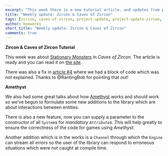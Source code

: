 ```yaml
---
excerpt: "This week there is a new tutorial article, and updates from projects using Zircon"
title: "Weekly update: Zircon & Caves of Zircon"
tags: [zircon, caves-of-zircon, project-update, project-update-zircon, project-update-coz]
author: hexworks
short_title: "Weekly update: Zircon & Caves of Zircon"
comments: true
---
```


**Zircon & Caves of Zircon Tutorial**

This week was about [Stationary Monsters](https://hexworks.org/posts/tutorials/2019/03/21/how-to-make-a-roguelike-stationary-monsters.html)
in *Caves of Zircon*. The article is ready and you can read it on [the site](https://hexworks.org/posts/tutorials/2019/03/21/how-to-make-a-roguelike-stationary-monsters.html).

There was also a fix in [article #4](https://hexworks.org/posts/tutorials/2019/02/13/how-to-make-a-roguelike-the-player.html) where
we had a block of code which was not explained. Thanks to @RantingBob for pointing that out!

**Amethyst**

We also had some great talks about how [Amethyst](https://github.com/Hexworks/amethyst) works and should work so we've begun to
formulate some new additions to the library which are about interactions between entities.

There is also a new feature, now you can supply a parameter to the constructor of all `System`s for *mandatory `Attribute`s*.
This will help greatly to ensure the correctness of the code for games using *Amethyst*.

Another addition which is in the works is a `Channel` through which the `Engine` can stream all *errors* so the user of the library
can respond to erroneous situations which were not caught at compile time.
